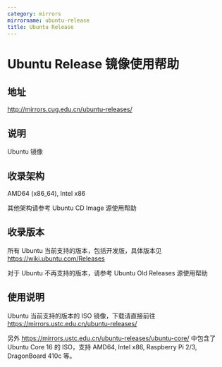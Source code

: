 ```yaml
---
category: mirrors
mirrorname: ubuntu-release
title: Ubuntu Release
---
```


# Ubuntu Release 镜像使用帮助

## 地址

http://mirrors.cug.edu.cn/ubuntu-releases/

## 说明

Ubuntu 镜像

## 收录架构

AMD64 (x86_64), Intel x86

其他架构请参考 Ubuntu CD Image 源使用帮助

## 收录版本
所有 Ubuntu 当前支持的版本，包括开发版，具体版本见 https://wiki.ubuntu.com/Releases

对于 Ubuntu 不再支持的版本，请参考 Ubuntu Old Releases 源使用帮助

## 使用说明
Ubuntu 当前支持的版本的 ISO 镜像，下载请直接前往 https://mirrors.ustc.edu.cn/ubuntu-releases/

另外 https://mirrors.ustc.edu.cn/ubuntu-releases/ubuntu-core/ 中包含了 Ubuntu Core 16 的 ISO，支持 AMD64, Intel x86, Raspberry Pi 2/3, DragonBoard 410c 等。
